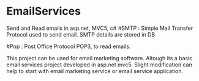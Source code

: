 # EmailServices
Send and Read emails in asp.net, MVC5, c#
#SMTP : Simple Mail Transfer Protocol used to send email.
SMTP details are stored in DB 

#Pop : Post Office Protocol
POP3, to read emails. 

This project can be used for email marketing software. Altough its a basic email services project developed in asp.net mvc5. Slight modification can help to start with email marketing service or email service application.
